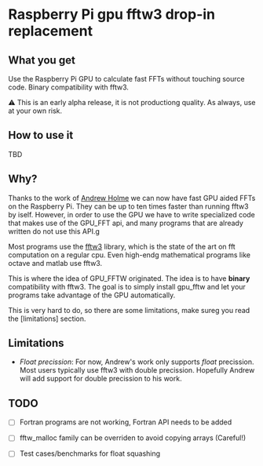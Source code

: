# Raspberry Pi gpu fftw3 drop-in replacement

## What you get
Use the Raspberry Pi GPU to calculate fast FFTs without touching
source code.  Binary compatibility with fftw3.

:warning: This is an early alpha release, it is not productiong
quality. As always, use at your own risk.

## How to use it
TBD

## Why?
Thanks to the work of [Andrew Holme](http://www.aholme.co.uk/GPU_FFT/Main.htm) we
can now have fast GPU aided FFTs on the Raspberry Pi. They can be up to ten
times faster than running fftw3 by iself. However, in order
to use the GPU we have to write specialized code that makes use of the
GPU_FFT api, and many programs that are already written do not use
this API.g

Most programs use the [fftw3](http://www.fftw.org) library, which is the state
of the art on fft computation on a regular cpu. Even high-endg
mathematical programs like octave and matlab use fftw3.

This is where the idea of GPU_FFTW  originated. The idea is to have
**binary** compatibility with fftw3. The goal is to simply install
gpu_fftw and let your programs take advantage of the GPU automatically.

This is very hard to do, so there are some limitations, make sureg
you read the [limitations] section.

## Limitations

* *Float precission*: For now, Andrew's work only supports _float_ precission.
Most users typically use fftw3 with double precission. Hopefully
Andrew will add support for double precission to his work.

## TODO
- [ ] Fortran programs are not working, Fortran API needs to be added
- [ ] fftw_malloc family can be overriden to avoid copying arrays (Careful!)
- [ ] Test cases/benchmarks  for float squashing



